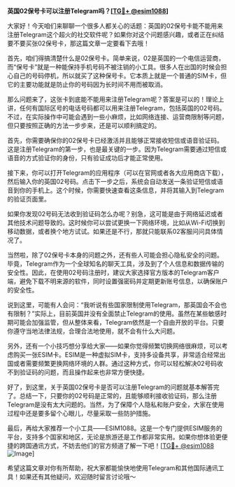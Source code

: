 **英国02保号卡可以注册Telegram吗？[[TG💪+ @esim1088](https://t.me/s/esim1088)]**

大家好！今天咱们来聊聊一个很多人都关心的话题：英国的02保号卡能不能用来注册Telegram这个超火的社交软件呢？如果你对这个问题感兴趣，或者正在纠结要不要买张02保号卡，那这篇文章一定要看下去哦！

首先，咱们得搞清楚什么是02保号卡。简单来说，02是英国的一个电信运营商，而“保号卡”就是一种能保持手机号码不被注销的小工具。很多人在出国的时候会担心自己的号码停机，所以就买了这种保号卡。它本质上就是一个普通的SIM卡，但它的主要功能就是防止你的号码因为长时间不用而被取消。

那么问题来了，这张卡到底能不能用来注册Telegram呢？答案是可以的！理论上讲，任何有国际区号的电话号码都可以用来注册Telegram，包括英国的02号码。不过，在实际操作中可能会遇到一些小麻烦，比如网络连接、运营商限制等问题，但只要按照正确的方法一步步来，还是可以顺利搞定的。

首先，你需要确保你的02保号卡已经激活并且能够正常接收短信或语音验证码。这是注册Telegram的第一步，也是最关键的一步。因为Telegram需要通过短信或语音的方式验证你的身份，只有验证成功后才能正常使用。

接下来，你可以打开Telegram的应用程序（可以在官网或者各大应用商店下载），然后输入你的英国02号码。点击下一步之后，系统会自动发送一条验证短信或语音到你的手机上。这个时候，你需要快速查看这条信息，并将其输入到Telegram的验证页面里。

如果你发现02号码无法收到验证码怎么办呢？别急，这可能是由于网络延迟或者其他技术问题导致的。这时候你可以尝试更换一下网络环境，比如从Wi-Fi切换到移动数据，或者换个地方试试。如果还是不行，那就只能联系02客服问问具体情况了。

当然啦，除了02保号卡本身的问题之外，还有些人可能会担心隐私安全的问题。毕竟，Telegram作为一个全球知名的聊天工具，涉及到了个人信息和数据传输的安全性。因此，在使用02号码注册时，建议大家选择官方版本的Telegram客户端，避免下载不明来源的软件，同时设置强密码并定期更新账号信息，以确保账户的安全性。

说到这里，可能有人会问：“我听说有些国家限制使用Telegram，那英国会不会也有限制？”实际上，目前英国并没有全面禁止Telegram的使用。虽然在某些敏感时期可能会加强监管，但从整体来看，Telegram依然是一个自由开放的平台。只要你遵守当地法律法规，合理合法地使用，就不会有什么大问题。

另外，还有一个小技巧想分享给大家——如果你觉得频繁切换网络很麻烦，可以考虑购买一张ESIM卡。ESIM是一种虚拟SIM卡，支持多设备共享，非常适合经常出国或者需要频繁更换网络环境的人群。通过这种方式，你可以轻松解决02号码收不到验证码的问题，而且操作起来也非常方便快捷。

好了，到这里，关于英国02保号卡是否可以注册Telegram的问题就基本解答完了。总结一下，只要你的02号码是正常的，且能够顺利接收验证码，那么注册Telegram是没有太大问题的。当然，为了保障个人隐私和账户安全，大家在使用过程中还是要多留个心眼儿，尽量采取一些防护措施。

最后，再给大家推荐一个小工具——ESIM1088。这是一个专门提供ESIM服务的平台，支持多个国家和地区，无论是旅游还是工作都非常实用。如果你想体验更便捷的跨国通讯方式，不妨去他们的官方频道了解一下吧！[[TG💪+ @esim1088](https://t.me/s/esim1088) ![Image](https://i.postimg.cc/4NQfJmqS/Snipaste-2025-05-13-00-14-12.png)]

希望这篇文章对你有所帮助，祝大家都能愉快地使用Telegram和其他国际通讯工具！如果还有其他疑问，欢迎随时留言讨论哦～